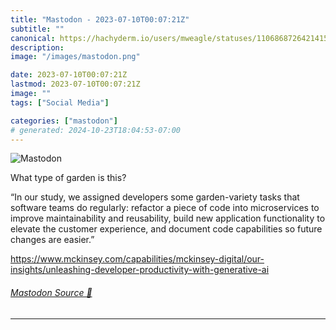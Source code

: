 ```yaml
---
title: "Mastodon - 2023-07-10T00:07:21Z"
subtitle: ""
canonical: https://hachyderm.io/users/mweagle/statuses/110686872642141586
description:
image: "/images/mastodon.png"

date: 2023-07-10T00:07:21Z
lastmod: 2023-07-10T00:07:21Z
image: ""
tags: ["Social Media"]

categories: ["mastodon"]
# generated: 2024-10-23T18:04:53-07:00
---
```

![Mastodon](/images/mastodon.png)

<p>What type of garden is this?</p><p>“In our study, we assigned developers some garden-variety tasks that software teams do regularly: refactor a piece of code into microservices to improve maintainability and reusability, build new application functionality to elevate the customer experience, and document code capabilities so future changes are easier.”</p><p><a href="https://www.mckinsey.com/capabilities/mckinsey-digital/our-insights/unleashing-developer-productivity-with-generative-ai" target="_blank" rel="nofollow noopener noreferrer" translate="no"><span class="invisible">https://www.</span><span class="ellipsis">mckinsey.com/capabilities/mcki</span><span class="invisible">nsey-digital/our-insights/unleashing-developer-productivity-with-generative-ai</span></a></p>


###### [Mastodon Source 🐘](https://hachyderm.io/@mweagle/110686872642141586)

___
